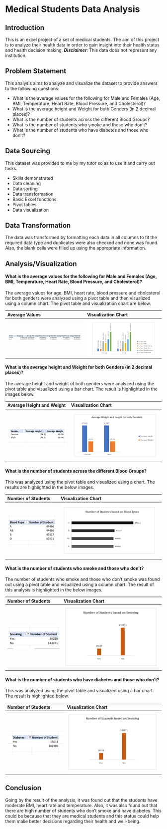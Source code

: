 # Medical Students Data Analysis

## Introduction 

This is an excel project of a set of medical students. The aim of this project is to analyze their health data in order to gain insight into their health status and health decision making. **_Disclaimer_**: This data does not represent any institution. 

## Problem Statement 

This analysis aims to analyze and visualize the dataset to provide answers to the following questions: 
- What is the average values for the following for Male and Females (Age, BMI, Temperature, Heart Rate, Blood Pressure, and Cholesterol)?
- What is the average height and Weight for both Genders (in 2 decimal places)?
- What is the number of students across the different Blood Groups?
- What is the number of students who smoke and those who don’t?
- What is the number of students who have diabetes and those who don’t?

## Data Sourcing 

This dataset was provided to me by my tutor so as to use it and carry out tasks. 

- Skills demonstrated
- Data cleaning
- Data sorting
- Data transformation
- Basic Excel functions
- Pivot tables
- Data visualization

## Data Transformation 

The data was transformed by formatting each data in all columns to fit the required data type and duplicates were also checked and none was found. Also, the blank cells were filled up using the appropriate information. 

## Analysis/Visualization

#### What is the average values for the following for Male and Females (Age, BMI, Temperature, Heart Rate, Blood Pressure, and Cholesterol)?

The average values for age, BMI, heart rate, blood pressure and cholesterol for both genders were analyzed using a pivot table and then visualized using a column chart. The pivot table and visualization chart are below. 

Average Values                 |   Visualization  Chart
:---------------------------  | :----------------------
![](pivot_average_values.png) | ![](visual_average_values.png)


#### What is the average height and Weight for both Genders (in 2 decimal places)?

The average height and weight of both genders were analyzed using the pivot table and visualized using a bar chart. The result is highlighted in the images below. 

Average Height and Weight      |   Visualization Chart
:----------------------------- | :---------------------
![](pivot_average_height.png)  | ![](visual_average_height.png)

#### What is the number of students across the different Blood Groups?

This was analyzed using the pivot table and visualized using a chart. The results are highlighted in the below images. 

Number of Students                         |  Visualization Chart
:----------------------------------------  | :--------------------------------
![](pivot_bloodtype.png)                   | ![](visual_bloodtype.png)

#### What is the number of students who smoke and those who don’t?

The number of students who smoke and those who don’t smoke was found out using a pivot table and visualized using a column chart. The result of this analysis is highlighted in the below images.

Number of Students                |  Visualization Chart 
:-------------------------------  | :---------------------------
![](pivot_smoking.png)            | ![](visual_smoking.png)

#### What is the number of students who have diabetes and those who don’t?

This was analyzed using the pivot table and visualized using a bar chart. The result is highlighted below. 

Number of Students            | Visualization Chart 
:---------------------------- | :------------------------
![](pivot_diabetes.png)       | ![](visual_smoking.png) 


## Conclusion 

Going by the result of the analysis, it was found out that the students have moderate BMI, heart rate and temperature. Also, it was also found out that there are high number of students who don’t smoke and have diabetes. This could be because that they are medical students and this status could help them make better decisions regarding their health and well-being. 
